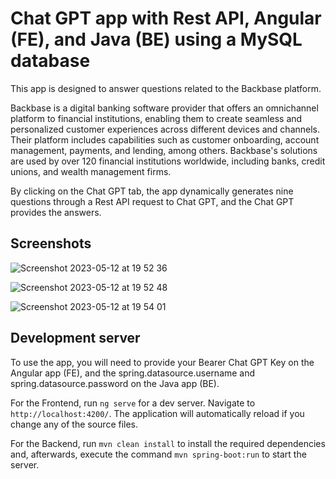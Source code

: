 # Chat GPT app with Rest API, Angular (FE), and Java (BE) using a MySQL database

This app is designed to answer questions related to the Backbase platform. 

Backbase is a digital banking software provider that offers an omnichannel platform to financial institutions, enabling them to create seamless and personalized customer experiences across different devices and channels. Their platform includes capabilities such as customer onboarding, account management, payments, and lending, among others. Backbase's solutions are used by over 120 financial institutions worldwide, including banks, credit unions, and wealth management firms.

By clicking on the Chat GPT tab, the app dynamically generates nine questions through a Rest API request to Chat GPT, and the Chat GPT provides the answers.

## Screenshots

![Screenshot 2023-05-12 at 19 52 36](https://github.com/paulo-bettencourt/1001-albums-nx-monorepo-angular-nodejs/assets/37920932/4844cc59-95e5-4e60-bb8e-b2cbd5612ea4)

![Screenshot 2023-05-12 at 19 52 48](https://github.com/paulo-bettencourt/1001-albums-nx-monorepo-angular-nodejs/assets/37920932/5c49bb03-5584-436b-9591-8f3093bd90cf)

![Screenshot 2023-05-12 at 19 54 01](https://github.com/paulo-bettencourt/1001-albums-nx-monorepo-angular-nodejs/assets/37920932/8b1b0cee-b172-46f6-8ccd-3a99c4a1541f)

## Development server

To use the app, you will need to provide your Bearer Chat GPT Key on the Angular app (FE), and the spring.datasource.username and spring.datasource.password on the Java app (BE).

For the Frontend, run `ng serve` for a dev server. Navigate to `http://localhost:4200/`. The application will automatically reload if you change any of the source files.

For the Backend, run `mvn clean install` to install the required dependencies and, afterwards, execute the command `mvn spring-boot:run` to start the server.


